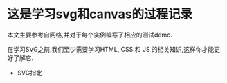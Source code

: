 # 这是学习svg和canvas的过程记录

本文主要参考自网络,并对于每个实例编写了相应的测试demo.

在学习SVG之前,我们至少需要学习HTML, CSS 和 JS 的相关知识,这样你才能更好了解它.

- SVG指北

